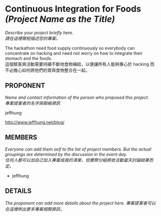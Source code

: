 Continuous Integration for Foods *(Project Name as the Title)*
==============================================================

*Describe your project briefly here.*  
*請在這裡簡短描述您的專案。*

The hackathon need food supply continuously so everybody can concentrate on hacking and need not worry on how to integrate their stomach and the foods.  
這個駭客爽活動需要持續不斷地食物補給，以便讓所有人能夠專心於 hacking 而不必擔心如何將他們的胃與食物整合在一起。

PROPONENT
---------

*Name and contact information of the person who proposed this project.*  
*專案提案者的名字與聯絡資訊*

jeffhung

http://www.jeffhung.net/blog/

MEMBERS
-------

*Everyone can add them self to the list of project members. But the actual groupings are determined by the discussion in the event day.*  
*任何人都可以加自己加入專案成員的清單，但實際分組將依活動當天討論結果而定。*

* jeffhung

DETAILS
-------

*The proponent can add more details about the project here.*
*專案提案者可以在這裡例出更多專案相關資訊。*


